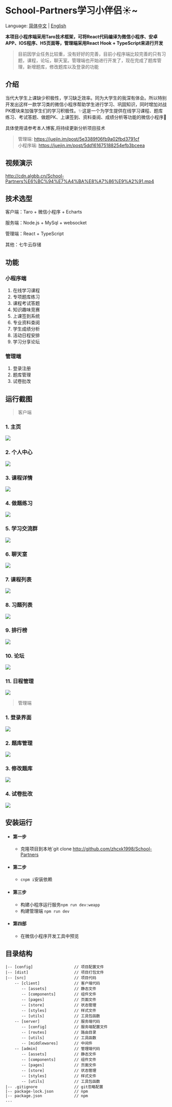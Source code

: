 # School-Partners学习小伴侣:sunny:~

Language: [简体中文](README-CH.md) | [English](README.md)

**本项目小程序端采用Taro技术框架，可将React代码编译为微信小程序、安卓APP、IOS程序、H5页面等，管理端采用React Hook + TypeScript来进行开发**

> 目前因学业任务比较重，没有好好的完善，目前小程序端比较完善的只有习题，课程，论坛，聊天室。管理端也开始进行开发了，现在完成了题库管理，新增题库，修改题库以及登录的功能

## 介绍
当代大学生上课缺少积极性，学习缺乏效率。同为大学生的我深有体会。所以特别开发出这样一款学习类的微信小程序帮助学生进行学习、巩固知识，同时增加对战PK模块来加强学生们的学习积极性。:sparkles:这是一个为学生提供在线学习课程、题库练习、考试答题、做题PK、上课签到、资料查阅、成绩分析等功能的微信小程序:pig:

具体使用请参考本人博客,将持续更新分析项目技术
> 管理端: https://juejin.im/post/5e3389f06fb9a02fbd3791cf  
> 小程序端: https://juejin.im/post/5dd161675188254efb3bceea  


## 视频演示
http://cdn.algbb.cn/School-Partners%E6%BC%94%E7%A4%BA%E8%A7%86%E9%A2%91.mp4

## 技术选型

客户端：Taro + 微信小程序 + Echarts

服务端：Node.js + MySql + websocket

管理端：React + TypeScript

其他：七牛云存储

## 功能
### 小程序端
1. 在线学习课程
2. 专项题库练习
3. 课程考试答题
4. 知识趣味竞赛
5. 上课签到系统
6. 专业资料查阅
7. 学生成绩分析
8. 活动日程安排
9. 学习分享论坛


### 管理端
1. 登录注册
2. 题库管理
3. 试卷批改

## 运行截图

> 客户端
### 1. 主页
![](http://cdn.algbb.cn/screenshots/index.png)

### 2. 个人中心
![](http://cdn.algbb.cn/screenshots/dashboard.png)

### 3. 课程详情
![](http://cdn.algbb.cn/screenshots/course.png)

### 4. 做题练习
![](http://cdn.algbb.cn/screenshots/exercise.png)

### 5. 学习交流群
![](http://cdn.algbb.cn/screenshots/contacts.png)

### 6. 聊天室
![](http://cdn.algbb.cn/screenshots/chatroom.png)

### 7. 课程列表
![](http://cdn.algbb.cn/screenshots/courseList.png)

### 8. 习题列表
![](http://cdn.algbb.cn/screenshots/exerciseList.png)

### 9. 排行榜
![](http://cdn.algbb.cn/screenshots/rank.png)

### 10. 论坛
![](http://cdn.algbb.cn/screenshots/forumList.png)

### 11. 日程管理
![](http://cdn.algbb.cn/screenshots/schedule.png)

> 管理端

### 1. 登录界面
![](http://cdn.algbb.cn/screenshots/school-partners/管理端登录.png)

### 2. 题库管理
![](http://cdn.algbb.cn/screenshots/school-partners/题库管理.png)

### 3. 修改题库
![](http://cdn.algbb.cn/screenshots/school-partners/修改题库.png)

### 4. 试卷批改
![](http://cdn.algbb.cn/screenshots/mark-paper.png)

## 安装运行

* #### 第一步
    * 克隆项目到本地`git clone http://github.com/zhcxk1998/School-Partners
* #### 第二步
    * `cnpm i`安装依赖
* #### 第三步
    * 构建小程序运行服务`npm run dev:weapp`
    * 构建管理端 `npm run dev`
* #### 第四部
    * 在微信小程序开发工具中预览

## 目录结构

    |-- [config]                  // 项目配置文件
    |-- [dist]                    // 项目打包文件
    |-- [src]                     // 项目代码
        -- [client]               // 客户端代码
           -- [assets]            // 静态文件
           -- [components]        // 组件文件
           -- [pages]             // 页面文件
           -- [store]             // 状态管理
           -- [styles]            // 样式文件
           -- [utils]             // 工具包函数
        -- [server]               // 服务端代码
           -- [config]            // 服务端配置文件
           -- [routes]            // 路由目录
           -- [utils]             // 工具函数
           -- [middlewares]       // 中间件
        -- [admin]                // 管理端代码
           -- [assets]            // 静态文件
           -- [components]        // 组件文件
           -- [pages]             // 页面文件
           -- [store]             // 状态管理
           -- [styles]            // 样式文件
           -- [utils]             // 工具包函数
    |-- .gitignore                // git忽略配置
    |-- package-lock.json         // npm
    |-- package.json              // npm
    ...
